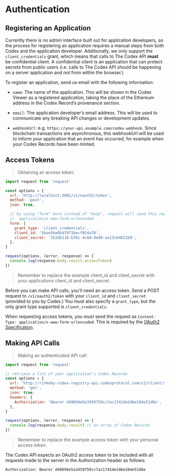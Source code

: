 # Authentication

## Registering an Application
Currently there is no admin interface built out for application developers, so
the process for registering an application requires a manual steps from both
Codex and the application developer. Additionally, we only support the
`client_credentials` grant, which means that calls to The Codex API
<strong>must</strong> be confidential client. A confidential client is an
application that can protect secrets from public users (i.e. calls to The Codex
API should be happening on a server application and not from within the browser.)

To register an application, send us email with the following information:


  - `name`: The name of the application. This will be shown in the Codex Viewer
    as a registered application, taking the place of the Ethereum address in the
    Codex Record’s provenance section.

  - `email`: The application developer’s email address. This will be used to
    communicate any breaking API changes or development updates.

  - `webhookUrl`: e.g. `https://your-api.example.com/codex-webhook`. Since
    blockchain transactions are asynchronous, this webhookUrl will be used to
    inform your application that an event has occurred, for example when your
    Codex Records have been minted.

## Access Tokens

> Obtaining an access token:

```javascript
import request from 'request'

const options = {
  url: 'http://localhost:3001/v1/oauth2/token',
  method: 'post',
  json: true,

  // by using "form" here instead of "body", request will send this request as
  //  application/x-www-form-urlencoded
  form: {
    grant_type: 'client_credentials',
    client_id: '5bae56e05d7971becf854a70',
    client_secret: '352db118-b76c-4c60-9ed8-aa13cb4621b8',
  },
}

request(options, (error, response) => {
  console.log(response.body.result.accessToken)
})
```

> Remember to replace the example client_id and client_secret with your applications client_id and client_secret.

Before you can make API calls, you'll need an access token. Send a POST request
to `/v1/oauth2/token` with your `client_id` and `client_secret` (provided to
you by Codex.) You must also specify a `grant_type`, but the only grant type
supported is `client_credentials`.

<!--
  @TODO: is this "warning" class too much? maybe it should just be a "notice",
  but it feels important to call this out
-->
<aside class="warning">
  When requesting access tokens, you <em>must</em> send the request as
  <code>Content-Type: application/x-www-form-urlencoded</code>. This is required
  by the <a href="https://tools.ietf.org/html/rfc6749?#section-4.1.3" target="_blank">OAuth2 Specification</a>.
</aside>

## Making API Calls
> Making an authenticated API call:

```javascript
import request from 'request'

// retrieve a list of your application's Codex Records
const options = {
  url: 'http://rinkeby-codex-registry-api.codexprotocol.com/v1/client/records',
  method: 'get',
  json: true,
  headers: {
    Authorization: 'Bearer d49694e5a3459759cc7ac1741de246e184e51d6e',
  },
}

request(options, (error, response) => {
  console.log(response.body.result) // an array of Codex Records
})
```

> Remember to replace the example access token with your personal access token.

The Codex API expects an OAuth2 access token to be included with all requests
made to the server in the Authorization header as follows:

`Authorization: Bearer d49694e5a3459759cc7ac1741de246e184e51d6e`

